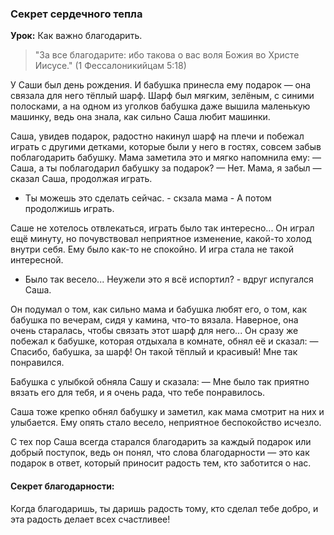 ### Секрет сердечного тепла

**Урок:** Как важно благодарить.

> "За все благодарите: ибо такова о вас воля Божия во Христе Иисусе." (1 Фессалоникийцам 5:18)

У Саши был день рождения. И бабушка принесла ему подарок — она связала для него тёплый шарф. Шарф был мягким, зелёным, с синими полосками, а на одном из уголков бабушка даже вышила маленькую машинку, ведь она знала, как сильно Саша любит машинки.

Саша, увидев подарок, радостно накинул шарф на плечи и побежал играть с другими детками, которые были у него в гостях, совсем забыв поблагодарить бабушку. Мама заметила это и мягко напомнила ему:
— Саша, а ты поблагодарил бабушку за подарок?
— Нет. Мама, я забыл — сказал Саша, продолжая играть.
- Ты можешь это сделать сейчас. - скзала мама - А потом продолжишь играть.

Саше не хотелось отвлекаться, играть было так интересно... Он играл ещё минуту, но почувствовал неприятное изменение, какой-то холод внутри себя. Ему было как-то не спокойно. И игра стала не такой интересной.
- Было так весело... Неужели это я всё испортил? - вдруг испугался Саша.

Он подумал о том, как сильно мама и бабушка любят его, о том, как бабушка по вечерам, сидя у камина, что-то вязала. Наверное, она очень старалась, чтобы связать этот шарф для него...
Он сразу же побежал к бабушке, которая отдыхала в комнате, обнял её и сказал:
— Спасибо, бабушка, за шарф! Он такой тёплый и красивый! Мне так понравился.

Бабушка с улыбкой обняла Сашу и сказала:
— Мне было так приятно вязать его для тебя, и я очень рада, что тебе понравилось.

Саша тоже крепко обнял бабушку и заметил, как мама смотрит на них и улыбается. Ему опять стало весело, неприятное беспокойство исчезло.

С тех пор Саша всегда старался благодарить за каждый подарок или добрый поступок, ведь он понял, что слова благодарности — это как подарок в ответ, который приносит радость тем, кто заботится о нас.

#### Секрет благодарности:
Когда благодаришь, ты даришь радость тому, кто сделал тебе добро, и эта радость делает всех счастливее!
